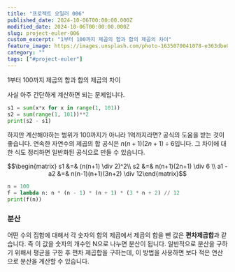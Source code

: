 ```yaml
---
title: "프로젝트 오일러 006"
published_date: 2024-10-06T00:00:00.000Z
modified_date: 2024-10-06T00:00:00.000Z
slug: project-euler-006
custom_excerpt: "1부터 100까지 제곱의 합과 합의 제곱의 차이"
feature_image: https://images.unsplash.com/photo-1635070041078-e363dbe005cb?crop=entropy&cs=tinysrgb&fit=max&fm=jpg&q=80&w=2000
category: ""
tags: ["#project-euler"]
---
```


1부터 100까지 제곱의 합과 합의 제곱의 차이

사실 아주 간단하게 계산하면 되는 문제입니다. 
```python
s1 = sum(x*x for x in range(1, 101))
s2 = sum(range(1, 101))**2
print(s2 - s1)
```

하지만 계산해야하는 범위가 100까지가 아니라 1억까지라면? 공식의 도움을 받는 것이 좋습니다. 연속한 자연수의 제곱의 합 공식은 $n(n+1)(2n+1) \div 6$입니다. 그 차이에 대한 식도 정리하면 일반화된 공식으로 만들 수 있습니다. 

$$\begin{matrix} s1 &=& (n(n+1) \div 2)^2\\ s2 &=& n(n+1)(2n+1) \div 6 \\ a1 - a2 &=& n(n-1)(n+1)(3n+2) \div 12\end{matrix}$$


```python
n = 100
f = lambda n: n * (n - 1) * (n + 1) * (3 * n + 2) // 12
print(f(n))
```

### 분산

어떤 수의 집합에 대해서 각 숫자의 합의 제곱에서 제곱의 합을 뺀 값은 **편차제곱합**과 같습니다. 즉 이 값을 숫자의 개수인 N으로 나누면 분산이 됩니다. 일반적으로 분산을 구하기 위해서 평균을 구한 후 편차 제곱합을 구하는데, 이 방법을 사용하면 보다 적은 연산으로 분산을 계산할 수 있습니다. 